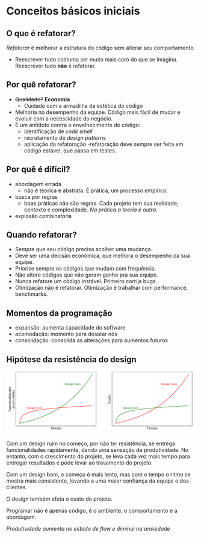 # Conceitos básicos iniciais

## O que é refatorar?

*Refatorar* é melhorar a estrutura do código sem alterar seu comportamento.

- Reescrever tudo costuma ser muito mais caro do que se imagina. Reescrever tudo **não** é refatorar.

## Por quê refatorar?

- ~~Qualidade?~~ **Economia**
  - Cuidado com a armadilha da estética do código
- Melhoria no desempenho da equipe. Código mais fácil de mudar e evoluir com a necessidade do negócio.
- É um antídoto contra o envelhecimento do código:
  - identificação de *code smell*
  - recrutamento de *design patterns*
  - aplicação da refatoração
-refatoração deve sempre ser feita em código estável, que passa em testes.

## Por quê é difícil?

- abordagem errada
  - não é teórica e abstrata. É prática, um processo empírico.
- busca por regras
  - boas práticas não são regras. Cada projeto tem sua realidade, contexto e complexidade. *Na prática a teoria é outra*.
- explosão combinatória

## Quando refatorar?

- Sempre que seu código precisa acolher uma mudança.
- Deve ser uma decisão econômica, que melhora o desempenho da sua equipe.
- Priorize sempre os códigos que mudam com frequência.
- Não altere códigos que não geram ganho pra sua equipe.
- Nunca refatore um código instável. Primeiro corrija bugs.
- Otimização não é refatorar. Otimização é trabalhar com performance, benchmarks.

## Momentos da programação

- expansão: aumenta capacidade do software
- acomodação: momento para desatar nós
- consolidação: consolida as alterações para aumentos futuros

## Hipótese da resistência do design

![gráficos](graficos_design.png)

Com um design ruim no começo, por não ter resistência, se entrega funcionalidades rapidamente, dando uma sensação de produtividade. No entanto, com o crescimento do projeto, se leva cada vez mais tempo para entregar resultados e pode levar ao travamento do projeto.

Com um design bom, o começo é mais lento, mas com o tempo o ritmo se mostra mais consistente, levando a uma maior confiança da equipe e dos clientes.

O design também afeta o custo do projeto.

Programar não é apenas código, é o ambiente, o comportamento e a abordagem.

*Produtividade aumenta no estado de flow e diminui na ansiedade*